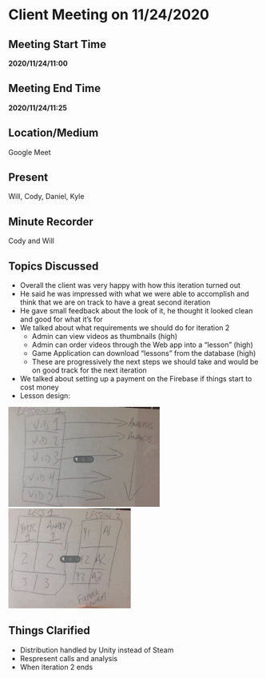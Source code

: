 # Client Meeting on 11/24/2020

## Meeting Start Time

**2020/11/24/11:00**


## Meeting End Time

**2020/11/24/11:25**

## Location/Medium

Google Meet

## Present

Will, Cody, Daniel, Kyle

## Minute Recorder

Cody and Will

## Topics Discussed

- Overall the client was very happy with how this iteration turned out
- He said he was impressed with what we were able to accomplish and think that we are on track to have a great second iteration
- He gave small feedback about the look of it, he thought it looked clean and good for what it’s for
- We talked about what requirements we should do for iteration 2
  -  Admin can view videos as thumbnails (high)
  - Admin can order videos through the Web app into a “lesson” (high)
  - Game Application can download “lessons” from the database (high)
  - These are progressively the next steps we should take and would be on good track for the next iteration
- We talked about setting up a payment on the Firebase if things start to cost money
- Lesson design:
<img src="https://github.com/shadopawn/admin-portal/blob/master/Auxiliary%20Files/LessonSketch.png" alt="lessons" height="200"/>
<img src="https://github.com/shadopawn/admin-portal/blob/master/Auxiliary%20Files/ModuleSketch.png" alt="modules" height="200"/>

## Things Clarified

- Distribution handled by Unity instead of Steam
- Respresent calls and analysis
- When iteration 2 ends
